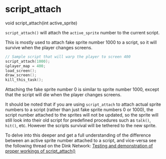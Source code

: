 # script_attach

<Prototype>void script_attach(int active_sprite)</Prototype>

`script_attach()` will attach the `active_sprite` number to the current script.

This is mostly used to attach fake sprite number 1000 to a script, so it will survive when the player changes screens.

```c
// Sample script that will warp the player to screen 400
script_attach(1000);
&player_map = 400;
load_screen();
draw_screen();
kill_this_task();
```

Attaching the fake sprite number 0 is similar to sprite number 1000, except that the script will die when the player changes screens.

It should be noted that if you are using `script_attach` to attach actual sprite numbers to a script (rather than just fake sprite numbers 0 or 1000), the script number attached to the sprites will not be updated, so the sprite will still look into their old script for predefined procedures such as `talk()`, `hit()`, etc.
However the scripts survival will be tethered to the new sprite.

To delve into this deeper and get a full understanding of the difference between an active sprite number attached to a script, and vice-versa see the following thread on the Dink Network:
[Testing and demonstration of proper workings of script_attach()](https://www.dinknetwork.com/forum.cgi?MID=206887#206887)


